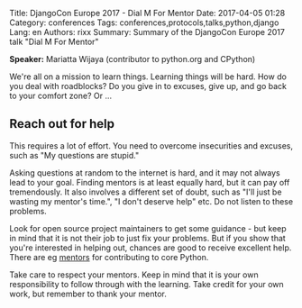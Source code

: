 Title: DjangoCon Europe 2017 - Dial M For Mentor
Date:   2017-04-05 01:28
Category: conferences
Tags: conferences,protocols,talks,python,django
Lang: en
Authors: rixx
Summary: Summary of the DjangoCon Europe 2017 talk "Dial M For Mentor"

**Speaker:** Mariatta Wijaya (contributor to python.org and CPython)

We're all on a mission to learn things. Learning things will be hard. How do you deal with roadblocks? Do you give in to
excuses, give up, and go back to your comfort zone? Or …

## Reach out for help

This requires a lot of effort. You need to overcome insecurities and excuses, such as "My questions are stupid."

Asking questions at random to the internet is hard, and it may not always lead to your goal. Finding mentors is at least
equally hard, but it can pay off tremendously. It also involves a different set of doubt, such as "I'll just be wasting
my mentor's time.", "I don't deserve help" etc. Do not listen to these problems.

Look for open source project maintainers to get some guidance - but keep in mind that it is not their job to just fix
your problems. But if you show that you're interested in helping out, chances are good to receive excellent help. There
are eg [mentors](https://pythonmentors.com) for contributing to core Python.

Take care to respect your mentors. Keep in mind that it is your own responsibility to follow through with the learning.
Take credit for your own work, but remember to thank your mentor.
